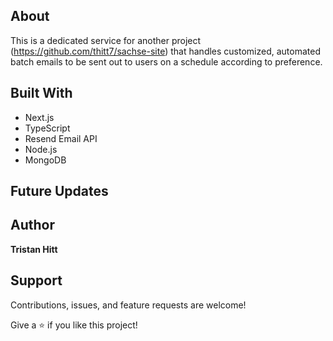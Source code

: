 ## About
This is a dedicated service for another project (https://github.com/thitt7/sachse-site) that handles customized, automated batch emails to be sent out to users on a schedule according to preference. 

## Built With

- Next.js
- TypeScript
- Resend Email API
- Node.js
- MongoDB

## Future Updates

## Author

**Tristan Hitt**

## Support

Contributions, issues, and feature requests are welcome!

Give a ⭐️ if you like this project!

